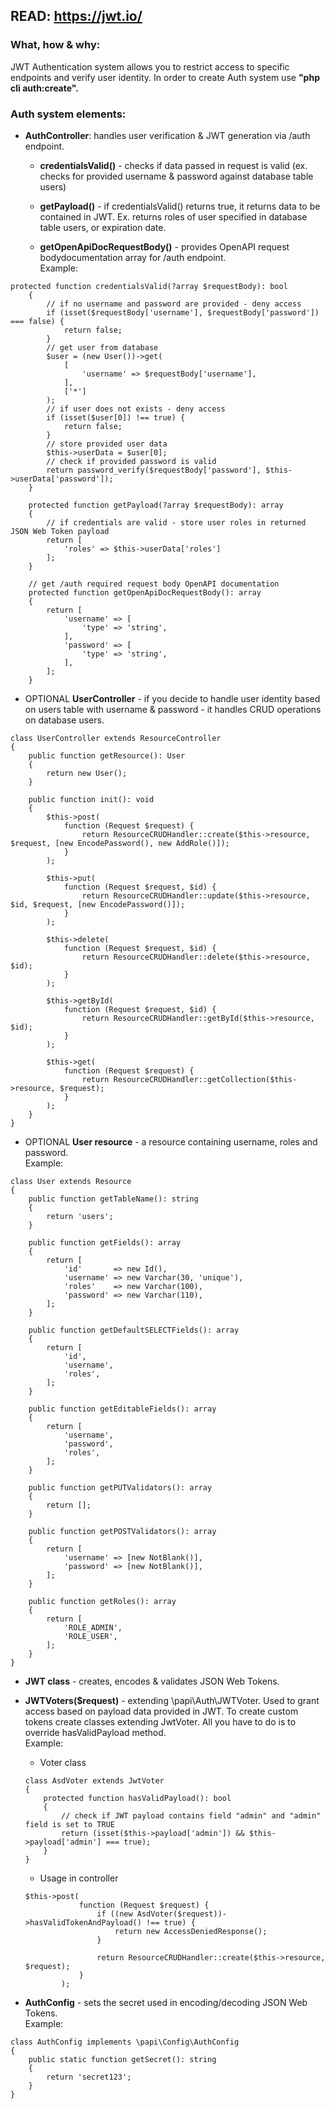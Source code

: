 ## READ: https://jwt.io/

### What, how & why:
JWT Authentication system allows you to restrict access to specific endpoints and verify user identity. In order to create Auth system use **"php cli auth:create".**

### Auth system elements:
* **AuthController**: handles user verification & JWT generation via /auth endpoint.
    * **credentialsValid()** - checks if data passed in request is valid (ex. checks for provided username & password against database table users)

    * **getPayload()** - if credentialsValid() returns true, it returns data to be contained in JWT. Ex. returns roles of user specified in database table users, or expiration date.
    * **getOpenApiDocRequestBody()** - provides OpenAPI request bodydocumentation array for /auth endpoint.  
      Example:
```
protected function credentialsValid(?array $requestBody): bool
    {
        // if no username and password are provided - deny access
        if (isset($requestBody['username'], $requestBody['password']) === false) {
            return false;
        }
        // get user from database
        $user = (new User())->get(
            [
                'username' => $requestBody['username'],
            ],
            ['*']
        );
        // if user does not exists - deny access
        if (isset($user[0]) !== true) {
            return false;
        }
        // store provided user data
        $this->userData = $user[0];
        // check if provided password is valid
        return password_verify($requestBody['password'], $this->userData['password']);
    }

    protected function getPayload(?array $requestBody): array
    {
        // if credentials are valid - store user roles in returned JSON Web Token payload
        return [
            'roles' => $this->userData['roles']
        ];
    }

    // get /auth required request body OpenAPI documentation
    protected function getOpenApiDocRequestBody(): array
    {
        return [
            'username' => [
                'type' => 'string',
            ],
            'password' => [
                'type' => 'string',
            ],
        ];
    }
```

* OPTIONAL **UserController** - if you decide to handle user identity based on users table with username & password - it handles CRUD operations on database users.
```
class UserController extends ResourceController
{
    public function getResource(): User
    {
        return new User();
    }

    public function init(): void
    {
        $this->post(
            function (Request $request) {
                return ResourceCRUDHandler::create($this->resource, $request, [new EncodePassword(), new AddRole()]);
            }
        );

        $this->put(
            function (Request $request, $id) {
                return ResourceCRUDHandler::update($this->resource, $id, $request, [new EncodePassword()]);
            }
        );

        $this->delete(
            function (Request $request, $id) {
                return ResourceCRUDHandler::delete($this->resource, $id);
            }
        );

        $this->getById(
            function (Request $request, $id) {
                return ResourceCRUDHandler::getById($this->resource, $id);
            }
        );

        $this->get(
            function (Request $request) {
                return ResourceCRUDHandler::getCollection($this->resource, $request);
            }
        );
    }
}
```
* OPTIONAL **User resource** - a resource containing username, roles and password.  
  Example:
```
class User extends Resource
{
    public function getTableName(): string
    {
        return 'users';
    }

    public function getFields(): array
    {
        return [
            'id'       => new Id(),
            'username' => new Varchar(30, 'unique'),
            'roles'    => new Varchar(100),
            'password' => new Varchar(110),
        ];
    }

    public function getDefaultSELECTFields(): array
    {
        return [
            'id',
            'username',
            'roles',
        ];
    }

    public function getEditableFields(): array
    {
        return [
            'username',
            'password',
            'roles',
        ];
    }

    public function getPUTValidators(): array
    {
        return [];
    }

    public function getPOSTValidators(): array
    {
        return [
            'username' => [new NotBlank()],
            'password' => [new NotBlank()],
        ];
    }

    public function getRoles(): array
    {
        return [
            'ROLE_ADMIN',
            'ROLE_USER',
        ];
    }
}
```
* **JWT class** - creates, encodes & validates JSON Web Tokens.

* **JWTVoters($request)** - extending \papi\Auth\JWTVoter. Used to grant access based on payload data provided in JWT. To create custom tokens create classes extending JwtVoter. All you have to do is to override hasValidPayload method.  
  Example:
    * Voter class
  ```
  class AsdVoter extends JwtVoter
  {
      protected function hasValidPayload(): bool
      {
          // check if JWT payload contains field "admin" and "admin" field is set to TRUE
          return (isset($this->payload['admin']) && $this->payload['admin'] === true);
      }
  }
  ```
    * Usage in controller
  ```
  $this->post(
              function (Request $request) {
                  if ((new AsdVoter($request))->hasValidTokenAndPayload() !== true) {
                      return new AccessDeniedResponse();
                  }
 
                  return ResourceCRUDHandler::create($this->resource, $request);
              }
          );
  ```  

* **AuthConfig** - sets the secret used in encoding/decoding JSON Web Tokens.  
  Example:
```
class AuthConfig implements \papi\Config\AuthConfig
{
    public static function getSecret(): string
    {
        return 'secret123';
    }
}
```